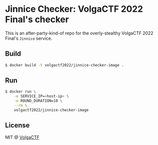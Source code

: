 # Jinnice Checker: VolgaCTF 2022 Final's checker

This is an after-party-kind-of repo for the overly-stealthy VolgaCTF 2022 Final's `Jinnice` service.

## Build
```bash
$ docker build -t volgactf2022/jinnice-checker-image .
```

## Run
```bash
$ docker run \
    -e SERVICE_IP=<host-ip> \
    -e ROUND_DURATION=10 \
    --rm \
    volgactf2022/jinnice-checker-image
```

## License
MIT @ [VolgaCTF](https://github.com/VolgaCTF)
